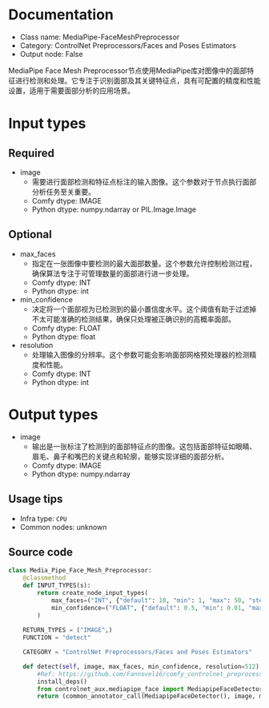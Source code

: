 
# Documentation
- Class name: MediaPipe-FaceMeshPreprocessor
- Category: ControlNet Preprocessors/Faces and Poses Estimators
- Output node: False

MediaPipe Face Mesh Preprocessor节点使用MediaPipe库对图像中的面部特征进行检测和处理。它专注于识别面部及其关键特征点，具有可配置的精度和性能设置，适用于需要面部分析的应用场景。

# Input types
## Required
- image
    - 需要进行面部检测和特征点标注的输入图像。这个参数对于节点执行面部分析任务至关重要。
    - Comfy dtype: IMAGE
    - Python dtype: numpy.ndarray or PIL.Image.Image
## Optional
- max_faces
    - 指定在一张图像中要检测的最大面部数量。这个参数允许控制检测过程，确保算法专注于可管理数量的面部进行进一步处理。
    - Comfy dtype: INT
    - Python dtype: int
- min_confidence
    - 决定将一个面部视为已检测到的最小置信度水平。这个阈值有助于过滤掉不太可能准确的检测结果，确保只处理被正确识别的高概率面部。
    - Comfy dtype: FLOAT
    - Python dtype: float
- resolution
    - 处理输入图像的分辨率。这个参数可能会影响面部网格预处理器的检测精度和性能。
    - Comfy dtype: INT
    - Python dtype: int

# Output types
- image
    - 输出是一张标注了检测到的面部特征点的图像。这包括面部特征如眼睛、眉毛、鼻子和嘴巴的关键点和轮廓，能够实现详细的面部分析。
    - Comfy dtype: IMAGE
    - Python dtype: numpy.ndarray


## Usage tips
- Infra type: `CPU`
- Common nodes: unknown


## Source code
```python
class Media_Pipe_Face_Mesh_Preprocessor:
    @classmethod
    def INPUT_TYPES(s):
        return create_node_input_types(
            max_faces=("INT", {"default": 10, "min": 1, "max": 50, "step": 1}), #Which image has more than 50 detectable faces?
            min_confidence=("FLOAT", {"default": 0.5, "min": 0.01, "max": 1.0, "step": 0.01})
        )
        
    RETURN_TYPES = ("IMAGE",)
    FUNCTION = "detect"

    CATEGORY = "ControlNet Preprocessors/Faces and Poses Estimators"

    def detect(self, image, max_faces, min_confidence, resolution=512):
        #Ref: https://github.com/Fannovel16/comfy_controlnet_preprocessors/issues/70#issuecomment-1677967369
        install_deps()
        from controlnet_aux.mediapipe_face import MediapipeFaceDetector
        return (common_annotator_call(MediapipeFaceDetector(), image, max_faces=max_faces, min_confidence=min_confidence, resolution=resolution), )

```
